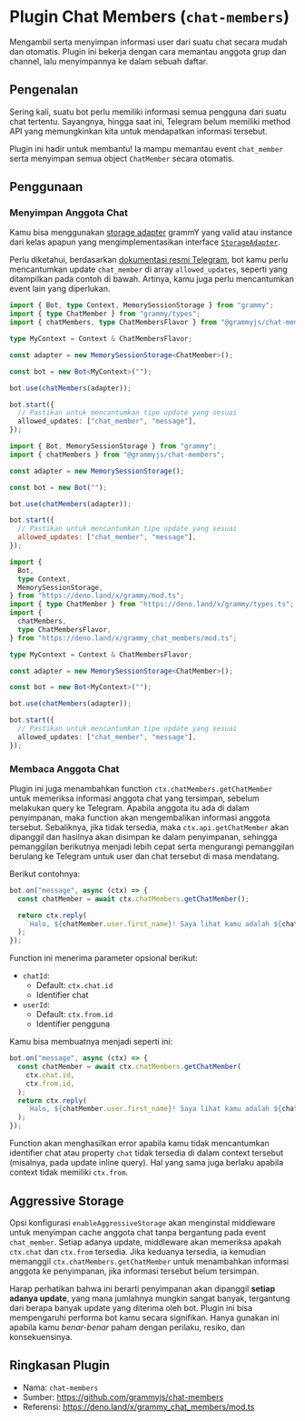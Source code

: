 # Plugin Chat Members (`chat-members`)

Mengambil serta menyimpan informasi user dari suatu chat secara mudah dan otomatis.
Plugin ini bekerja dengan cara memantau anggota grup dan channel, lalu menyimpannya ke dalam sebuah daftar.

## Pengenalan

Sering kali, suatu bot perlu memiliki informasi semua pengguna dari suatu chat tertentu.
Sayangnya, hingga saat ini, Telegram belum memiliki method API yang memungkinkan kita untuk mendapatkan informasi tersebut.

Plugin ini hadir untuk membantu!
Ia mampu memantau event `chat_member` serta menyimpan semua object `ChatMember` secara otomatis.

## Penggunaan

### Menyimpan Anggota Chat

Kamu bisa menggunakan [storage adapter](./session.md#storage-adapter-yang-tersedia) grammY yang valid atau
instance dari kelas apapun yang mengimplementasikan interface [`StorageAdapter`](https://deno.land/x/grammy/mod.ts?s=StorageAdapter).

Perlu diketahui, berdasarkan [dokumentasi resmi Telegram](https://core.telegram.org/bots/api#getupdates), bot kamu perlu mencantumkan update `chat_member` di array `allowed_updates`, seperti yang ditampilkan pada contoh di bawah.
Artinya, kamu juga perlu mencantumkan event lain yang diperlukan.

<CodeGroup>
  <CodeGroupItem title="TypeScript" active>

```ts
import { Bot, type Context, MemorySessionStorage } from "grammy";
import { type ChatMember } from "grammy/types";
import { chatMembers, type ChatMembersFlavor } from "@grammyjs/chat-members";

type MyContext = Context & ChatMembersFlavor;

const adapter = new MemorySessionStorage<ChatMember>();

const bot = new Bot<MyContext>("");

bot.use(chatMembers(adapter));

bot.start({
  // Pastikan untuk mencantumkan tipe update yang sesuai
  allowed_updates: ["chat_member", "message"],
});
```

</CodeGroupItem>

<CodeGroupItem title="JavaScript">

```js
import { Bot, MemorySessionStorage } from "grammy";
import { chatMembers } from "@grammyjs/chat-members";

const adapter = new MemorySessionStorage();

const bot = new Bot("");

bot.use(chatMembers(adapter));

bot.start({
  // Pastikan untuk mencantumkan tipe update yang sesuai
  allowed_updates: ["chat_member", "message"],
});
```

</CodeGroupItem>

<CodeGroupItem title="Deno">

```ts
import {
  Bot,
  type Context,
  MemorySessionStorage,
} from "https://deno.land/x/grammy/mod.ts";
import { type ChatMember } from "https://deno.land/x/grammy/types.ts";
import {
  chatMembers,
  type ChatMembersFlavor,
} from "https://deno.land/x/grammy_chat_members/mod.ts";

type MyContext = Context & ChatMembersFlavor;

const adapter = new MemorySessionStorage<ChatMember>();

const bot = new Bot<MyContext>("");

bot.use(chatMembers(adapter));

bot.start({
  // Pastikan untuk mencantumkan tipe update yang sesuai
  allowed_updates: ["chat_member", "message"],
});
```

</CodeGroupItem>

</CodeGroup>

### Membaca Anggota Chat

Plugin ini juga menambahkan function `ctx.chatMembers.getChatMember` untuk memeriksa informasi anggota chat yang tersimpan, sebelum melakukan query ke Telegram.
Apabila anggota itu ada di dalam penyimpanan, maka function akan mengembalikan informasi anggota tersebut.
Sebaliknya, jika tidak tersedia, maka `ctx.api.getChatMember` akan dipanggil dan hasilnya akan disimpan ke dalam penyimpanan, sehingga pemanggilan berikutnya menjadi lebih cepat serta mengurangi pemanggilan berulang ke Telegram untuk user dan chat tersebut di masa mendatang.

Berikut contohnya:

```ts
bot.on("message", async (ctx) => {
  const chatMember = await ctx.chatMembers.getChatMember();

  return ctx.reply(
    `Halo, ${chatMember.user.first_name}! Saya lihat kamu adalah ${chatMember.status} pada obrolan ini!`,
  );
});
```

Function ini menerima parameter opsional berikut:

- `chatId`:
  - Default: `ctx.chat.id`
  - Identifier chat
- `userId`:
  - Default: `ctx.from.id`
  - Identifier pengguna

Kamu bisa membuatnya menjadi seperti ini:

```ts
bot.on("message", async (ctx) => {
  const chatMember = await ctx.chatMembers.getChatMember(
    ctx.chat.id,
    ctx.from.id,
  );
  return ctx.reply(
    `Halo, ${chatMember.user.first_name}! Saya lihat kamu adalah ${chatMember.status} pada obrolan ini!`,
  );
});
```

Function akan menghasilkan error apabila kamu tidak mencantumkan identifier chat atau property `chat` tidak tersedia di dalam context tersebut (misalnya, pada update inline query).
Hal yang sama juga berlaku apabila context tidak memiliki `ctx.from`.

## Aggressive Storage

Opsi konfigurasi `enableAggressiveStorage` akan menginstal middleware untuk menyimpan cache anggota chat tanpa bergantung pada event `chat_member`.
Setiap adanya update, middleware akan memeriksa apakah `ctx.chat` dan `ctx.from` tersedia.
Jika keduanya tersedia, ia kemudian memanggil `ctx.chatMembers.getChatMember` untuk menambahkan informasi anggota ke penyimpanan, jika informasi tersebut belum tersimpan.

Harap perhatikan bahwa ini berarti penyimpanan akan dipanggil **setiap adanya update**, yang mana jumlahnya mungkin sangat banyak, tergantung dari berapa banyak update yang diterima oleh bot.
Plugin ini bisa mempengaruhi performa bot kamu secara signifikan.
Hanya gunakan ini apabila kamu _benar-benar_ paham dengan perilaku, resiko, dan konsekuensinya.

## Ringkasan Plugin

- Nama: `chat-members`
- Sumber: <https://github.com/grammyjs/chat-members>
- Referensi: <https://deno.land/x/grammy_chat_members/mod.ts>
